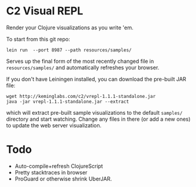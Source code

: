 C2 Visual REPL
==============

Render your Clojure visualizations as you write 'em.

To start from this git repo:

    lein run  --port 8987 --path resources/samples/

Serves up the final form of the most recently changed file in `resources/samples/` and automatically refreshes your browser.

If you don't have Leiningen installed, you can download the pre-built JAR file:

    wget http://keminglabs.com/c2/vrepl-1.1.1-standalone.jar
    java -jar vrepl-1.1.1-standalone.jar --extract

which will extract pre-built sample visualizations to the default `samples/` directory and start watching.
Change any files in there (or add a new ones) to update the web server visualization.



Todo
====

+ Auto-compile+refresh ClojureScript
+ Pretty stacktraces in browser
+ ProGuard or otherwise shrink UberJAR.
